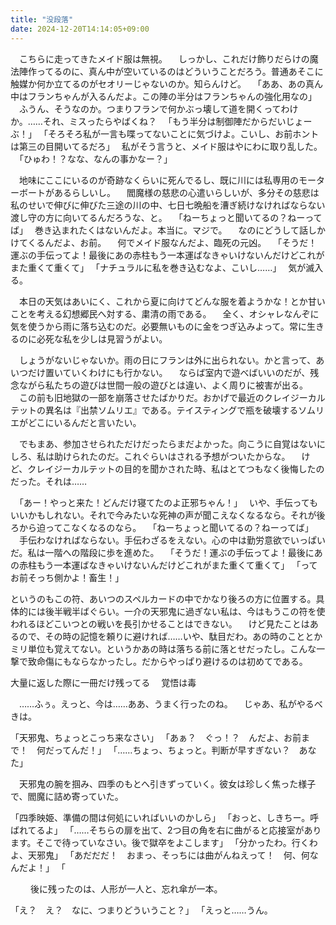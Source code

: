 ```yaml
---
title: "没段落"
date: 2024-12-20T14:14:05+09:00
---
```

　こちらに走ってきたメイド服は無視。
　しっかし、これだけ飾りだらけの魔法陣作ってるのに、真ん中が空いているのはどういうことだろう。普通あそこに触媒か何か立てるのがセオリーじゃないのか。知らんけど。
　｢ああ、あの真ん中はフランちゃんが入るんだよ。この陣の半分はフランちゃんの強化用なの｣
　ふうん、そうなのか。つまりフランで何かぶっ壊して道を開くってわけか。……それ、ミスったらやばくね？
　｢もう半分は制御陣だからだいじょーぶ！｣
　｢そろそろ私が一言も喋ってないことに気づけよ。こいし、お前ホントは第三の目開いてるだろ｣
　私がそう言うと、メイド服はやにわに取り乱した。
　｢ひゅわ！？なな、なんの事かなー？｣
　

　地味にここにいるのが奇跡なくらいに死んでるし、既に川には私専用のモーターボートがあるらしいし。
　閻魔様の慈悲の心遣いらしいが、多分その慈悲は私のせいで伸びに伸びた三途の川の中、七日七晩船を漕ぎ続けなければならない渡し守の方に向いてるんだろうな、と。
　｢ねーちょっと聞いてるの？ねーってば｣
　巻き込まれたくはないんだよ。本当に。マジで。
　なのにどうして話しかけてくるんだよ、お前。
　何でメイド服なんだよ、臨死の元凶。
　｢そうだ！運ぶの手伝ってよ！最後にあの赤柱もう一本運ばなきゃいけないんだけどこれがまた重くて重くて｣
　｢ナチュラルに私を巻き込むなよ、こいし……｣
　気が滅入る。


　本日の天気はあいにく、これから夏に向けてどんな服を着ようかな！とか甘いことを考える幻想郷民へ対する、粛清の雨である。
　全く、オシャレなんぞに気を使うから雨に落ち込むのだ。必要無いものに金をつぎ込みよって。常に生きるのに必死な私を少しは見習うがよい。


　しょうがないじゃないか。雨の日にフランは外に出られない。かと言って、あいつだけ置いていくわけにも行かない。
　ならば室内で遊べばいいのだが、残念ながら私たちの遊びは世間一般の遊びとは違い、よく周りに被害が出る。
　この前も旧地獄の一部を崩落させたばかりだ。おかげで最近のクレイジーカルテットの異名は『出禁ソムリエ』である。テイスティングで瓶を破壊するソムリエがどこにいるんだと言いたい。


　でもまあ、参加させられただけだったらまだよかった。向こうに自覚はないにしろ、私は助けられたのだ。これぐらいはされる予想がついたからな。
　けど、クレイジーカルテットの目的を聞かされた時、私はとてつもなく後悔したのだった。それは……


　｢あー！やっと来た！どんだけ寝てたのよ正邪ちゃん！｣
　いや、手伝ってもいいかもしれない。それで今みたいな死神の声が聞こえなくなるなら。それが後ろから迫ってこなくなるのなら。
　｢ねーちょっと聞いてるの？ねーってば｣
　手伝わなければならない。手伝わざるをえない。心の中は勤労意欲でいっぱいだ。私は一階への階段に歩を進めた。
　｢そうだ！運ぶの手伝ってよ！最後にあの赤柱もう一本運ばなきゃいけないんだけどこれがまた重くて重くて｣
　｢ってお前そっち側かよ！畜生！｣


というのもこの符、あいつのスペルカードの中でかなり後ろの方に位置する。具体的には後半戦半ばぐらい。一介の天邪鬼に過ぎない私は、今はもうこの符を使われるほどこいつとの戦いを長引かせることはできない。
　けど見たことはあるので、その時の記憶を頼りに避ければ……いや、駄目だわ。あの時のこととかミリ単位も覚えてない。というかあの時は落ちる前に落とせだったし。こんな一撃で致命傷にもならなかったし。だからやっぱり避けるのは初めてである。


大量に返した際に一冊だけ残ってる
　覚悟は毒


　……ふぅ。えっと、今は……ああ、うまく行ったのね。
　じゃあ、私がやるべきは。

「天邪鬼、ちょっとこっち来なさい」
「あぁ？　ぐっ！？　んだよ、お前まで！　何だってんだ！」
「……ちょっ、ちょっと。判断が早すぎない？　あなた」

　天邪鬼の腕を掴み、四季のもとへ引きずっていく。彼女は珍しく焦った様子で、閻魔に詰め寄っていた。

「四季映姫、準備の間は何処にいればいいのかしら」
「おっと、しきちー。呼ばれてるよ」
「……そちらの扉を出て、2つ目の角を右に曲がると応接室があります。そこで待っていなさい。後で獄卒をよこします」
「分かったわ。行くわよ、天邪鬼」
「あだだだ！　おまっ、そっちには曲がんねえって！　何、何なんだよ！」
「




　
　後に残ったのは、人形が一人と、忘れ傘が一本。

「え？　え？　なに、つまりどういうこと？」
「えっと……うん。
